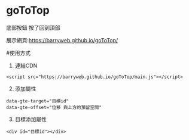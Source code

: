 # goToTop
底部按鈕 按了回到頂部

展示網頁:https://barryweb.github.io/goToTop/

#使用方式

1. 連結CDN
```
<script src="https://barryweb.github.io/goToTop/main.js"></script>
```
2. 添加屬性
```
data-gte-target="目標id" 
data-gte-offset="位移 與上方的預留空間"
```
3. 目標添加屬性
```
<div id="目標id"></div>
```

